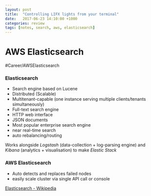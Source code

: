 ```yaml
---
layout: post
title:  "Controlling LIFX lights from your terminal"
date:   2017-06-23 14:10:00 +1000
categories: review
tags: [notes, search, aws, elasticsearch]
---
```


# AWS Elasticsearch
#Career/AWSElasticsearch

### Elasticsearch
* Search engine based on Lucene
* Distributed (Scalable)
* Multitenant-capable (one instance serving multiple clients/tenants simultaneously)
* Full-text search engine
* HTTP web interface
* JSON documents
* Most popular enterprise search engine
* near real-time search
* auto rebalancing/routing

Works alongside *Logstash* (data-collection + log-parsing engine) and *Kibana* (analytics + visualisation) to make *Elastic Stack*

### AWS Elasticsearch
* Auto detects and replaces failed nodes
* easily scale cluster via single API call or console

[Elasticsearch - Wikipedia](https://en.wikipedia.org/wiki/Elasticsearch)
